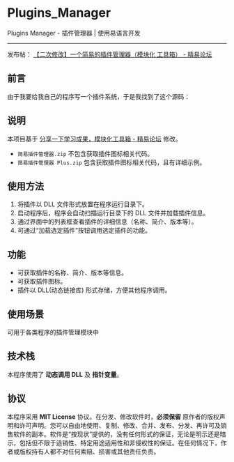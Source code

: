 # Plugins_Manager
Plugins Manager - 插件管理器 | 使用易语言开发


---

发布帖： [【二次修改】一个简易的插件管理器（模块化 工具箱） - 精易论坛](https://bbs.125.la/forum.php?mod=viewthread&tid=14846983)

## 前言

由于我要给我自己的程序写一个插件系统，于是我找到了这个源码：

## 说明

本项目基于 [分享一下学习成果，模块化工具箱 - 精易论坛](https://bbs.125.la/forum.php?mod=viewthread&tid=14698459) 修改。

 - `简易插件管理器.zip` 不包含获取插件图标相关代码。
 - `简易插件管理器 Plus.zip` 包含获取插件图标相关代码，且有详细示例。

## 使用方法
1. 将插件以 DLL 文件形式放置在程序运行目录下。
2. 启动程序后，程序会自动扫描运行目录下的 DLL 文件并加载插件信息。
3. 通过界面中的列表框查看插件的详细信息（名称、简介、版本等）。
4. 可通过“加载选定插件”按钮调用选定插件的功能。

## 功能

 - 可获取插件的名称、简介、版本等信息。
 - 可获取插件图标。
 - 插件以 DLL(动态链接库) 形式存储，方便其他程序调用。

## 使用场景

可用于各类程序的插件管理模块中

## 技术栈

本程序使用了 **动态调用 DLL** 及 **指针变量**。

## 协议

本程序采用 **MIT License** 协议。在分发、修改软件时，**必须保留** 原作者的版权声明和许可声明。您可以自由地使用、复制、修改、合并、发布、分发、再许可及销售软件的副本。软件是“按现状”提供的，没有任何形式的保证，无论是明示还是暗示，包括但不限于适销性、特定用途适用性和非侵权性的保证。在任何情况下，作者或版权持有人都不对任何索赔、损害或其他责任负责。
